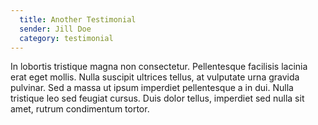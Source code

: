 ```yaml
---
  title: Another Testimonial
  sender: Jill Doe
  category: testimonial
---
```

In lobortis tristique magna non consectetur. Pellentesque facilisis lacinia erat eget mollis. Nulla suscipit ultrices tellus, at vulputate urna gravida pulvinar. Sed a massa ut ipsum imperdiet pellentesque a in dui. Nulla tristique leo sed feugiat cursus. Duis dolor tellus, imperdiet sed nulla sit amet, rutrum condimentum tortor.
